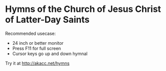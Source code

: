 # Hymns of the Church of Jesus Christ of Latter-Day Saints
Recommended usecase:
- 24 inch or better monitor
- Press F11 for full screen
- Cursor keys go up and down hymnal

Try it at http://akacc.net/hymns
